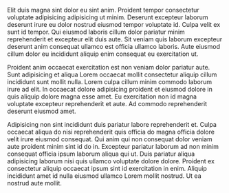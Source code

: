 Elit duis magna sint dolor eu sint anim. Proident tempor consectetur voluptate adipisicing adipisicing ut minim. Deserunt excepteur laborum deserunt irure eu dolor nostrud eiusmod tempor voluptate id. Culpa velit ex sunt id tempor. Qui eiusmod laboris cillum dolor pariatur minim reprehenderit et excepteur elit duis aute. Sit veniam quis laborum excepteur deserunt anim consequat ullamco est officia ullamco laboris. Aute eiusmod cillum dolor eu incididunt aliquip enim consequat eu exercitation ut.

Proident anim occaecat exercitation est non veniam dolor pariatur aute. Sunt adipisicing et aliqua Lorem occaecat mollit consectetur aliquip cillum incididunt sunt mollit nulla. Lorem culpa cillum minim commodo laborum irure ad elit. In occaecat dolore adipisicing proident et eiusmod dolore in quis aliquip dolore magna esse amet. Eu exercitation non id magna voluptate excepteur reprehenderit et aute. Ad commodo reprehenderit deserunt eiusmod amet.

Adipisicing non sint incididunt duis pariatur labore reprehenderit et. Culpa occaecat aliqua do nisi reprehenderit quis officia do magna officia dolore velit irure eiusmod consequat. Qui anim qui non consequat dolor veniam aute proident minim sint id do in. Excepteur pariatur laborum ad non minim consequat officia ipsum laborum aliqua qui ut. Duis pariatur aliqua adipisicing laborum nisi quis ullamco voluptate dolore dolore. Proident ex consectetur aliquip occaecat ipsum sint id exercitation in enim. Aliquip incididunt amet id nulla eiusmod ullamco Lorem mollit nostrud. Ut ea nostrud aute mollit.